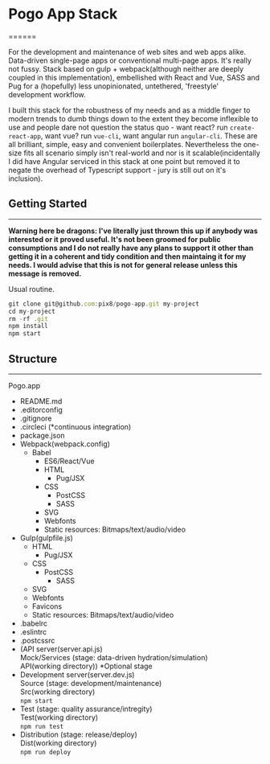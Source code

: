 # Pogo App Stack
======

For the development and maintenance of web sites and web apps alike. Data-driven single-page apps or conventional multi-page apps. It's really not fussy. Stack based on gulp + webpack(although neither are deeply coupled in this implementation), embellished with React and Vue, SASS and Pug for a (hopefully) less unopinionated, untethered, 'freestyle' development workflow.

I built this stack for the robustness of my needs and as a middle finger to modern trends to dumb things down to the extent they become inflexible to use and people dare not question the status quo - want react? run `create-react-app`, want vue? run `vue-cli`, want angular run `angular-cli`. These are all brilliant, simple, easy and convenient boilerplates. Nevertheless the one-size fits all scenario simply isn't real-world and nor is it scalable(incidentally I did have Angular serviced in this stack at one point but removed it to negate the overhead of Typescript support - jury is still out on it's inclusion).

## Getting Started
------
**Warning here be dragons: I've literally just thrown this up if anybody was interested or it proved useful. It's not been groomed for public consumptions and I do not really have any plans to support it other than getting it in a coherent and tidy condition and then maintaing it for my needs. I would advise that this is not for general release unless this message is removed.**

Usual routine.

```javascript
git clone git@github.com:pix8/pogo-app.git my-project
cd my-project
rm -rf .git
npm install
npm start
```

## Structure
------

Pogo.app

* README.md
* .editorconfig
* .gitignore
* .circleci (*continuous integration)
* package.json
* Webpack(webpack.config)
	* Babel
		* ES6/React/Vue
		* HTML
			* Pug/JSX
		* CSS
			* PostCSS
			* SASS
		* SVG
		* Webfonts
		* Static resources: Bitmaps/text/audio/video
* Gulp(gulpfile.js)
	* HTML
		* Pug/JSX
	* CSS
		* PostCSS
			* SASS
	* SVG
	* Webfonts
	* Favicons
	* Static resources: Bitmaps/text/audio/video
* .babelrc
* .eslintrc
* .postcssrc
* (API server(server.api.js)\
Mock/Services (stage: data-driven hydration/simulation)\
API(working directory)) *Optional stage
* Development server(server.dev.js)\
Source (stage: development/maintenance)\
Src(working directory)\
`npm start`
* Test (stage: quality assurance/intregity)\
Test(working directory)\
`npm run test`
* Distribution (stage: release/deploy)\
Dist(working directory)\
`npm run deploy`
